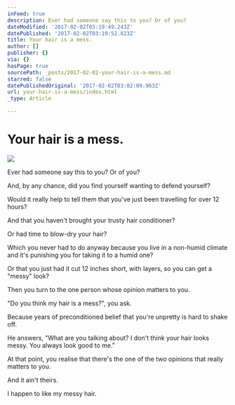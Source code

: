 ```yaml
---
inFeed: true
description: Ever had someone say this to you? Or of you?
dateModified: '2017-02-02T03:19:49.243Z'
datePublished: '2017-02-02T03:19:52.823Z'
title: Your hair is a mess.
author: []
publisher: {}
via: {}
hasPage: true
sourcePath: _posts/2017-02-02-your-hair-is-a-mess.md
starred: false
datePublishedOriginal: '2017-02-02T03:02:09.963Z'
url: your-hair-is-a-mess/index.html
_type: Article

---
```

# Your hair is a mess.
![](https://the-grid-user-content.s3-us-west-2.amazonaws.com/d740ba2f-0f32-485e-ac94-4a8161b9614f.jpg)

Ever had someone say this to you? Or of you?

And, by any chance, did you find yourself wanting to defend yourself?

Would it really help to tell them that you've just been travelling for over 12 hours?

And that you haven't brought your trusty hair conditioner?

Or had time to blow-dry your hair? 

Which you never had to do anyway because you live in a non-humid climate and it's punishing you for taking it to a humid one?

Or that you just had it cut 12 inches short, with layers, so you can get a "messy" look?

Then you turn to the one person whose opinion matters to you.

"Do you think my hair is a mess?", you ask. 

Because years of preconditioned belief that you're unpretty is hard to shake off.

He answers, "What are you talking about? I don't think your hair looks messy. You always look good to me."

At that point, you realise that there's the one of the two opinions that really matters to you. 

And it ain't theirs.

I happen to like my messy hair.